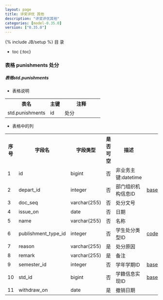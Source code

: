 ```yaml
---
layout: page
title: 评奖评优 其他
description: "评奖评优其他"
categories: [model-0.35.0]
version: ["0.35.0"]
---
```

{% include JB/setup %}
 目  录

* toc
{:toc}



### 表格 punishments 处分
<div class="card card-info">
  <div class="card-header"><h5 id="table_std.punishments">表格std.punishments</h5></div>
  <div class="card-body">
<ul>
  <li>表格说明</li>
</ul>

<table class="table table-bordered table-striped table-condensed ">
<tr><th class="info_header">表名</th><th class="info_header">主键</th><th class="info_header" style="width:40%">注释</th>  </tr>
<tr><td>std.punishments</td><td>id</td><td>处分</td>  </tr>
</table>
<ul>
  <li>表格中的列</li>
</ul>
<table class="table table-bordered table-striped table-condensed">
<tr><th class="info_header text-center">序号</th><th class="info_header">字段名</th><th class="info_header">字段类型</th><th class="info_header text-center">是否可空</th><th class="info_header">描述</th><th class="info_header">引用表</th>  </tr>
<tr><td class="text-center">1</td><td>id</td><td>bigint</td><td class="text-center">否</td><td>非业务主键:datetime</td><td></td>  </tr>
<tr><td class="text-center">2</td><td>depart_id</td><td>integer</td><td class="text-center">否</td><td>部门组织机构信息ID</td><td>            <a href="/model/base/common/user.html#表格-departments-部门组织机构信息">base.departments</a>
</td>  </tr>
<tr><td class="text-center">3</td><td>doc_seq</td><td>varchar(255)</td><td class="text-center">否</td><td>处分文号</td><td></td>  </tr>
<tr><td class="text-center">4</td><td>issue_on</td><td>date</td><td class="text-center">否</td><td>日期</td><td></td>  </tr>
<tr><td class="text-center">5</td><td>name</td><td>varchar(255)</td><td class="text-center">否</td><td>名称</td><td></td>  </tr>
<tr><td class="text-center">6</td><td>publishment_type_id</td><td>integer</td><td class="text-center">否</td><td>学生处分类型ID</td><td>            <a href="/model/code/std/all.html#表格-std_punishment_types-学生处分类型">code.std_punishment_types</a>
</td>  </tr>
<tr><td class="text-center">7</td><td>reason</td><td>varchar(255)</td><td class="text-center">是</td><td>处分原因</td><td></td>  </tr>
<tr><td class="text-center">8</td><td>remark</td><td>varchar(255)</td><td class="text-center">是</td><td>备注</td><td></td>  </tr>
<tr><td class="text-center">9</td><td>semester_id</td><td>integer</td><td class="text-center">否</td><td>学年学期ID</td><td>            <a href="/model/base/common/time.html#表格-semesters-学年学期">base.semesters</a>
</td>  </tr>
<tr><td class="text-center">10</td><td>std_id</td><td>bigint</td><td class="text-center">否</td><td>学籍信息实现ID</td><td>            <a href="/model/base/std/core.html#表格-students-学籍信息实现">base.students</a>
</td>  </tr>
<tr><td class="text-center">11</td><td>withdraw_on</td><td>date</td><td class="text-center">是</td><td>撤销日期</td><td></td>  </tr>
</table>


  </div>
</div>
